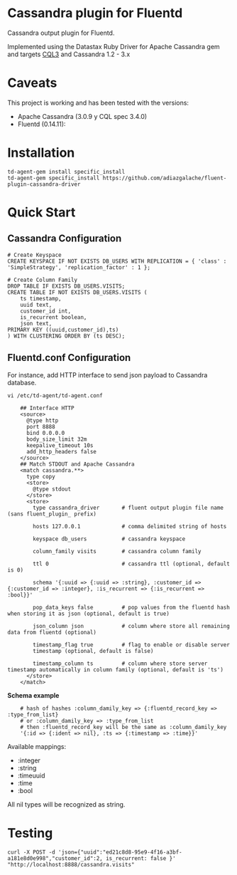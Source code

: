 # Cassandra plugin for Fluentd

Cassandra output plugin for Fluentd.

Implemented using the Datastax Ruby Driver for Apache Cassandra gem and targets [CQL3](https://docs.datastax.com/en/cql/3.3/)
and Cassandra 1.2 - 3.x

# Caveats

This project is working and has been tested with the versions:

- Apache Cassandra (3.0.9 y  CQL spec 3.4.0)
- Fluentd (0.14.11):

# Installation

```
td-agent-gem install specific_install
td-agent-gem specific_install https://github.com/adiazgalache/fluent-plugin-cassandra-driver
```

# Quick Start

## Cassandra Configuration
```
# Create Keyspace
CREATE KEYSPACE IF NOT EXISTS DB_USERS WITH REPLICATION = { 'class' : 'SimpleStrategy', 'replication_factor' : 1 };

# Create Column Family
DROP TABLE IF EXISTS DB_USERS.VISITS;
CREATE TABLE IF NOT EXISTS DB_USERS.VISITS (
    ts timestamp,
    uuid text,
    customer_id int,
    is_recurrent boolean,
    json text,
PRIMARY KEY ((uuid,customer_id),ts)
) WITH CLUSTERING ORDER BY (ts DESC);
```


## Fluentd.conf Configuration

For instance, add HTTP interface to send json payload to Cassandra database. 

```
vi /etc/td-agent/td-agent.conf
```

```
    ## Interface HTTP
    <source>
      @type http
      port 8888
      bind 0.0.0.0
      body_size_limit 32m
      keepalive_timeout 10s
      add_http_headers false 
    </source>
    ## Match STDOUT and Apache Cassandra
    <match cassandra.**>
      type copy
      <store>
        @type stdout
      </store>
      <store>
        type cassandra_driver       # fluent output plugin file name (sans fluent_plugin_ prefix)
        
        hosts 127.0.0.1             # comma delimited string of hosts
        
        keyspace db_users           # cassandra keyspace
        
        column_family visits        # cassandra column family

        ttl 0                       # cassandra ttl (optional, default is 0)
        
        schema '{:uuid => {:uuid => :string}, :customer_id => {:customer_id => :integer}, :is_recurrent => {:is_recurrent => :bool}}'
        
        pop_data_keys false         # pop values from the fluentd hash when storing it as json (optional, default is true)
        
        json_column json            # column where store all remaining data from fluentd (optional)
        
        timestamp_flag true         # flag to enable or disable server 
        timestamp (optional, default is false)
        
        timestamp_column ts         # column where store server timestamp automatically in column family (optional, default is 'ts')
      </store>
    </match>
```

**Schema example**

```
    # hash of hashes :column_damily_key => {:fluentd_record_key => :type_from_list}
    # or :column_damily_key => :type_from_list
    # then :fluentd_record_key will be the same as :column_damily_key
    '{:id => {:ident => nil}, :ts => {:timestamp => :time}}'
```

Available mappings:
* :integer
* :string
* :timeuuid
* :time
* :bool
    
All nil types will be recognized as string.

# Testing

```
curl -X POST -d 'json={"uuid":"ed21c8d8-95e9-4f16-a3bf-a181e8d0e998","customer_id":2, is_recurrent: false }' "http://localhost:8888/cassandra.visits"
```